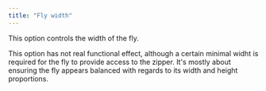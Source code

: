 ```yaml
---
title: "Fly width"
---
```


This option controls the width of the fly.

This option has not real functional effect, although a certain minimal widht is required for the fly to provide access to the zipper.
It's mostly about ensuring the fly appears balanced with regards to its width and height proportions.


